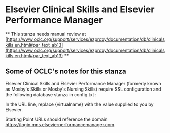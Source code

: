 # Elsevier Clinical Skills and Elsevier Performance Manager
** This stanza needs manual review at [https://www.oclc.org/support/services/ezproxy/documentation/db/clinicalskills.en.html#par_text_ab13](https://www.oclc.org/support/services/ezproxy/documentation/db/clinicalskills.en.html#par_text_ab13) **

## Some of OCLC's notes for this stanza

Elsevier Clinical Skills and Elsevier Performance Manager (formerly known as Mosby's Skills or Mosby's Nursing Skills) require SSL configuration and the following database stanza in config.txt :

In the URL line, replace {virtualname} with the value supplied to you by Elsevier.
 
 Starting Point URLs should reference the domain https://login.mns.elsevierperformancemanager.com.
